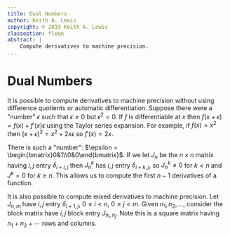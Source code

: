 ```yaml
---
title: Dual Numbers
author: Keith A. Lewis
copyright: © 2019 Keith A. Lewis
classoption: fleqn
abstract: |
	Compute derivatives to machine precision.
...
```


# Dual Numbers

It is possible to compute derivatives to machine precision without using
difference quotients or automatic differentiation. Suppose there were a
"number" $\epsilon$ such that $\epsilon\not=0$ but $\epsilon^2 = 0$. If
$f$ is differentiable at $x$ then $f(x + \epsilon) = f(x) + f'(x)\epsilon$
using the Taylor series expansion. For example, if $f(x) = x^2$ then $(x +
\epsilon)^2 = x^2 + 2x\epsilon$ so $f'(x) = 2x$.

There is such a "number": $\epsilon = \begin{bmatrix}0&1\\0&0\end{bmatrix}$.
If we let $J_n$ be the $n\times n$ matrix having $i,j$ entry $\delta_{i+i,j}$
then $J_n^k$ has $i,j$ entry $\delta_{i+k,j}$, so $J_n^k\not=0$ for $k < n$
and $J^k=0$ for $k\ge n$. This allows us to compute the first $n-1$ derivatives
of a function.

It is also possible to compute mixed derivatives to machine precision.
Let $J_{n,m}$ have $i,j$ entry $\delta_{i+1,j}$, $0\le i < n$, $0\le j < m$.
Given $n_1,n_2,...$,
consider the block matrix have $i,j$ block entry $J_{n_i,n_j}$. Note this is
a square matrix having $n_1 + n_2 + \cdots$ rows and columns.
